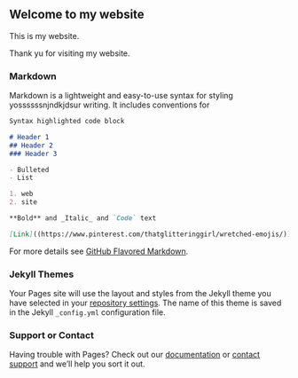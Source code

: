 ## Welcome to my website
This is my website.

Thank yu for visiting my website.

### Markdown

Markdown is a lightweight and easy-to-use syntax for styling yossssssnjndkjdsur writing. It includes conventions for

```markdown
Syntax highlighted code block

# Header 1
## Header 2
### Header 3

- Bulleted
- List

1. web
2. site

**Bold** and _Italic_ and `Code` text

[Link]((https://www.pinterest.com/thatglitteringgirl/wretched-emojis/)) and ![Image](src)
```

For more details see [GitHub Flavored Markdown](https://guides.github.com/features/mastering-markdown/).

### Jekyll Themes

Your Pages site will use the layout and styles from the Jekyll theme you have selected in your [repository settings](https://github.com/kalutes/CS193_Fall18_Lab1/settings). The name of this theme is saved in the Jekyll `_config.yml` configuration file.

### Support or Contact

Having trouble with Pages? Check out our [documentation](https://help.github.com/categories/github-pages-basics/) or [contact support](https://github.com/contact) and we’ll help you sort it out.

